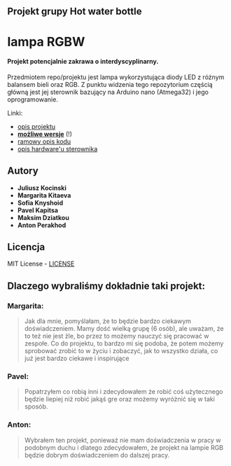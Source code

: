## Projekt grupy Hot water bottle

# lampa RGBW 
#### Projekt potencjalnie zakrawa o interdyscyplinarny.

Przedmiotem repo/projektu jest lampa wykorzystująca diody LED z różnym balansem bieli oraz RGB. 
Z punktu widzenia tego repozytorium częścią główną jest jej sterownik bazujący na Arduino nano (Atmega32) i jego oprogramowanie.

Linki:
 - [opis projektu](misc/projekt.md)
 - [**możliwe wersje**](docs/variations.md) (!)
 - [ramowy opis kodu](misc/plan.md)
 - [opis hardware'u sterownika](docs/circuit.md)


## Autory

* **Juliusz Kocinski**
* **Margarita Kitaeva**
* **Sofia Knyshoid**
* **Pavel Kapitsa**
* **Maksim Dziatkou**
* **Anton Perakhod**


## Licencja

MIT License - [LICENSE](LICENSE)

## Dlaczego wybraliśmy dokładnie taki projekt:

### Margarita:
> Jak dla mnie, pomyślałam, że to będzie bardzo ciekawym doświadczeniem. Mamy dość wielką grupę (6 osób), ale uważam, że to też nie jest źle, bo przez to możemy nauczyć się pracować w zespołe. Co do projektu, to bardzo mi się podoba, że potem możemy sprobować zrobić to w życiu i zobaczyć, jak to wszystko działa, co już jest bardzo ciekawe i inspirujące
### Pavel:
> Popatrzyłem co robią inni i zdecydowałem że robić coś użytecznego będzie liepiej niż robić jakąś gre oraz możemy wyróżnić się w taki sposób.
### Anton:
> Wybrałem ten projekt, ponieważ nie mam doświadczenia w pracy w podobnym duchu i dlatego zdecydowałem, że projekt na lampie RGB będzie dobrym doświadczeniem do dalszej pracy.
